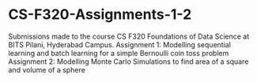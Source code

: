 # CS-F320-Assignments-1-2
Submissions made to the course CS F320  Foundations of Data Science at BITS Pilani, Hyderabad Campus.
Assignment 1: Modelling sequential learning and batch learning for a simple Bernoulli coin toss problem
Assignment 2: Modelling Monte Carlo Simulations to find area of a square and volume of a sphere
